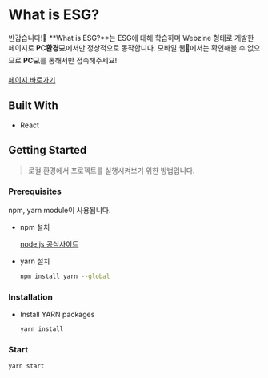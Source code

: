 # What is ESG?

반갑습니다!🙌 **What is ESG?**는 ESG에 대해 학습하며 Webzine 형태로 개발한 페이지로 **PC환경**💻에서만 정상적으로 동작합니다. 모바일 웹📱에서는 확인해볼 수 없으므로 **PC**💻를 통해서만 접속해주세요!

[페이지 바로가기](https://mooyeon-choi.github.io/webzine/)

## Built With

* React

## Getting Started

> 로컬 환경에서 프로젝트를 실행시켜보기 위한 방법입니다.

### Prerequisites

npm, yarn module이 사용됩니다.

- npm 설치

  [node.js 공식사이트](https://nodejs.org/en/)

- yarn 설치

  ```bash
  npm install yarn --global
  ```

### Installation

- Install YARN packages

  ```bash
  yarn install
  ```

### Start

```bash
yarn start
```